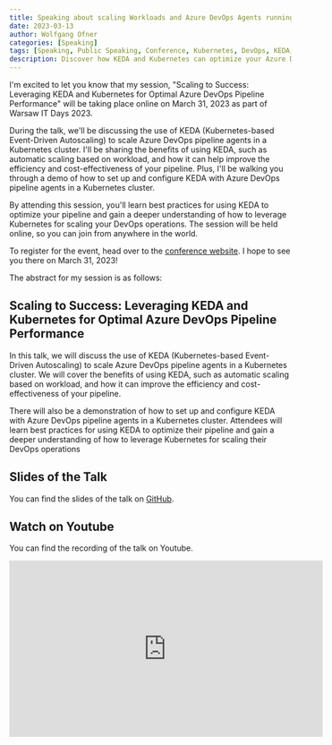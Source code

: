 ```yaml
---
title: Speaking about scaling Workloads and Azure DevOps Agents running in Kubernetes with KEDA at the Warsaw IT Days 2023
date: 2023-03-13
author: Wolfgang Ofner
categories: [Speaking]
tags: [Speaking, Public Speaking, Conference, Kubernetes, DevOps, KEDA, Azure DevOps]
description: Discover how KEDA and Kubernetes can optimize your Azure DevOps pipeline performance. Learn best practices for automatic scaling, efficiency, and cost-effectiveness.
---
```


I'm excited to let you know that my session, "Scaling to Success: Leveraging KEDA and Kubernetes for Optimal Azure DevOps Pipeline Performance" will be taking place online on March 31, 2023 as part of Warsaw IT Days 2023.

During the talk, we'll be discussing the use of KEDA (Kubernetes-based Event-Driven Autoscaling) to scale Azure DevOps pipeline agents in a Kubernetes cluster. I'll be sharing the benefits of using KEDA, such as automatic scaling based on workload, and how it can help improve the efficiency and cost-effectiveness of your pipeline. Plus, I'll be walking you through a demo of how to set up and configure KEDA with Azure DevOps pipeline agents in a Kubernetes cluster.

By attending this session, you'll learn best practices for using KEDA to optimize your pipeline and gain a deeper understanding of how to leverage Kubernetes for scaling your DevOps operations. The session will be held online, so you can join from anywhere in the world.

To register for the event, head over to the <a href="https://warszawskiedniinformatyki.pl/en" target="_blank" rel="noopener noreferrer">conference website</a>. I hope to see you there on March 31, 2023!

The abstract for my session is as follows:

## Scaling to Success: Leveraging KEDA and Kubernetes for Optimal Azure DevOps Pipeline Performance

In this talk, we will discuss the use of KEDA (Kubernetes-based Event-Driven Autoscaling) to scale Azure DevOps pipeline agents in a Kubernetes cluster. We will cover the benefits of using KEDA, such as automatic scaling based on workload, and how it can improve the efficiency and cost-effectiveness of your pipeline. 

There will also be a demonstration of how to set up and configure KEDA with Azure DevOps pipeline agents in a Kubernetes cluster. Attendees will learn best practices for using KEDA to optimize their pipeline and gain a deeper understanding of how to leverage Kubernetes for scaling their DevOps operations 

## Slides of the Talk

You can find the slides of the talk on <a href="https://github.com/WolfgangOfner/Presentation/blob/main/2023%20-%20Warsaw%20IT%20Days/Scaling%20to%20Success%20Leveraging%20KEDA%20and%20Kubernetes%20for%20Optimal%20Azure%20DevOps%20Pipeline%20Performance.pdf" target="_blank" rel="noopener noreferrer">GitHub</a>.

## Watch on Youtube

You can find the recording of the talk on Youtube.

<iframe width="560" height="315" src="https://www.youtube.com/embed/1fYiO3UmVa0" title="YouTube video player" frameborder="0" allow="accelerometer; autoplay; clipboard-write; encrypted-media; gyroscope; picture-in-picture; web-share" allowfullscreen></iframe>